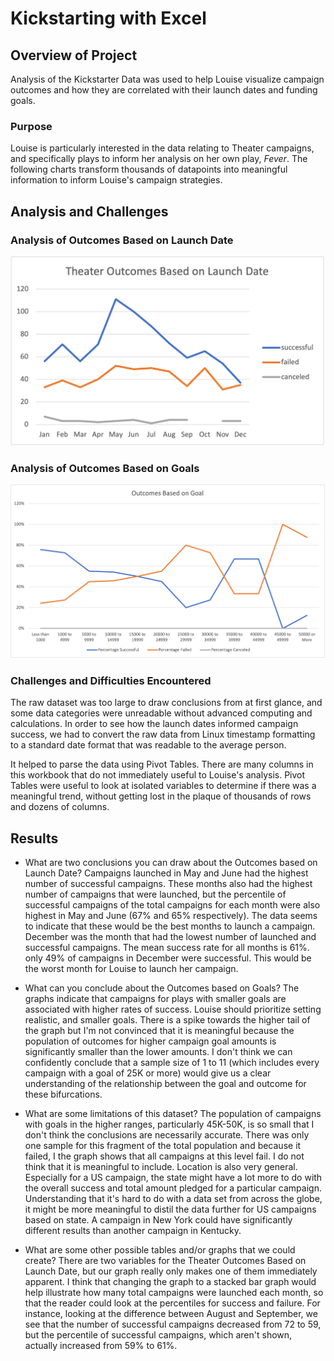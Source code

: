 # Kickstarting with Excel

## Overview of Project
Analysis of the Kickstarter Data was used to help Louise visualize campaign outcomes and how they are correlated with their launch dates and funding goals. 


### Purpose
Louise is particularly interested in the data relating to Theater campaigns, and specifically plays to inform her analysis on her own play, *Fever*. The following charts transform thousands of datapoints into meaningful information to inform Louise's campaign strategies. 


## Analysis and Challenges


### Analysis of Outcomes Based on Launch Date

![ScreenShot](https://github.com/ChristinaRich/kickstarter-analysis/blob/main/Theater_Outcomes_vs_Launch.png)



### Analysis of Outcomes Based on Goals

![ScreenShot](https://github.com/ChristinaRich/kickstarter-analysis/blob/main/Outcomes_vs_Goals.png)

### Challenges and Difficulties Encountered

The raw dataset was too large to draw conclusions from at first glance, and some data categories were unreadable without advanced computing and calculations. In order to see how the launch dates informed campaign success, we had to convert the raw data from Linux timestamp formatting to a standard date format that was readable to the average person. 

It helped to parse the data using Pivot Tables. There are many columns in this workbook that do not immediately useful to Louise's analysis. Pivot Tables were useful to look at isolated variables to determine if there was a meaningful trend, without getting lost in the plaque of thousands of rows and dozens of columns. 

## Results

- What are two conclusions you can draw about the Outcomes based on Launch Date?
Campaigns launched in May and June had the highest number of successful campaigns. These months also had the highest number of campaigns that were launched, but the percentile of successful campaigns of the total campaigns for each month were also highest in May and June (67% and 65% respectively). The data seems to indicate that these would be the best months to launch a campaign.
December was the month that had the lowest number of launched and successful campaigns. The mean success rate for all months is 61%. only 49% of campaigns in December were successful. This would be the worst month for Louise to launch her campaign. 

- What can you conclude about the Outcomes based on Goals?
The graphs indicate that campaigns for plays with smaller goals are associated with higher rates of success. Louise should prioritize setting realistic, and smaller goals.  There is a spike towards the higher tail of the graph but I'm not convinced that it is meaningful because the population of outcomes for higher campaign goal amounts is significantly smaller than the lower amounts. I don't think we can confidently conclude that a sample size of 1 to 11 (which includes every campaign with a goal of 25K or more) would give us a clear understanding of the relationship between the goal and outcome for these bifurcations. 

- What are some limitations of this dataset?
The population of campaigns with goals in the higher ranges, particularly 45K-50K, is so small that I don't think the conclusions are necessarily accurate. There was only one sample for this fragment of the total population and because it failed, I the graph shows that all campaigns at this level fail. I do not think that it is meaningful to include. 
Location is also very general. Especially for a US campaign, the state might have a lot more to do with the overall success and total amount pledged for a particular campaign. Understanding that it's hard to do with a data set from across the globe, it might be more meaningful to distil the data further for US campaigns based on state. A campaign in New York could have significantly different results than another campaign in Kentucky. 

- What are some other possible tables and/or graphs that we could create?
There are two variables for the Theater Outcomes Based on Launch Date, but our graph really only makes one of them immediately apparent. I think that changing the graph to a stacked bar graph would help illustrate how many total campaigns were launched each month, so that the reader could look at the percentiles for success and failure. For instance, looking at the difference between August and September, we see that the number of successful campaigns decreased from 72 to 59, but the percentile of successful campaigns, which aren't shown, actually increased from 59% to 61%. 
